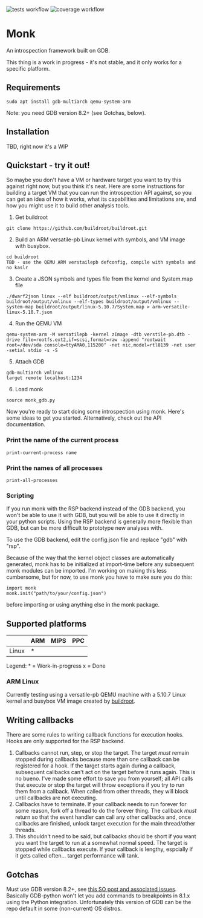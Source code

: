 ![tests workflow](https://github.com/dizzyspiral/monk/actions/workflows/test/badge.svg)
![coverage workflow](https://github.com/dizzyspiral/monk/actions/workflows/coverage/badge.svg)


# Monk

An introspection framework built on GDB.

This thing is a work in progress - it's not stable, and it only works for a specific platform.

## Requirements

```
sudo apt install gdb-multiarch qemu-system-arm
```

Note: you need GDB version 8.2+ (see Gotchas, below).

## Installation

TBD, right now it's a WIP

## Quickstart - try it out!

So maybe you don't have a VM or hardware target you want to try this against right now, but you think it's neat. Here are some instructions for building a target VM that you can run the introspection API against, so you can get an idea of how it works, what its capabilities and limitations are, and how you might use it to build other analysis tools.

1. Get buildroot 

```
git clone https://github.com/buildroot/buildroot.git
```

2. Build an ARM versatile-pb Linux kernel with symbols, and VM image with busybox.

```
cd buildroot
TBD - use the QEMU ARM verstailepb defconfig, compile with symbols and no kaslr
```

3. Create a JSON symbols and types file from the kernel and System.map file

```
./dwarf2json linux --elf buildroot/output/vmlinux --elf-symbols buildroot/output/vmlinux --elf-types buildroot/output/vmlinux --system-map buildroot/output/linux-5.10.7/System.map > arm-versatile-linux-5.10.7.json
```

4. Run the QEMU VM

```
qemu-system-arm -M versatilepb -kernel zImage -dtb verstile-pb.dtb -drive file=rootfs.ext2,if=scsi,format=raw -append "rootwait root=/dev/sda console=ttyAMA0,115200" -net nic,model=rtl8139 -net user -setial stdio -s -S
```

5. Attach GDB

```
gdb-multiarch vmlinux
target remote localhost:1234
```

6. Load monk

```
source monk_gdb.py
```

Now you're ready to start doing some introspection using monk. Here's some ideas to get you started. Alternatively, check out the API documentation.

### Print the name of the current process

```
print-current-process name
```

### Print the names of all processes

```
print-all-processes
```

### Scripting

If you run monk with the RSP backend instead of the GDB backend, you won't be able to use it with GDB, but you will be able to use it directly in your python scripts. Using the RSP backend is generally more flexible than GDB, but can be more difficult to prototype new analyses with.

To use the GDB backend, edit the config.json file and replace "gdb" with "rsp".

Because of the way that the kernel object classes are automatically generated, monk has to be initialized at import-time before any subsequent monk modules can be imported. I'm working on making this less cumbersome, but for now, to use monk you have to make sure you do this:

```
import monk
monk.init("path/to/your/config.json")
```

before importing or using anything else in the monk package.

## Supported platforms

|       | ARM | MIPS | PPC |
| ----- | --- | ---- | --- |
| Linux | *   |      |     |

Legend: 
\* = Work-in-progress
x = Done

### ARM Linux

Currently testing using a versatile-pb QEMU machine with a 5.10.7 Linux kernel and busybox VM image created by [buildroot](https://github.com/buildroot/buildroot).

## Writing callbacks

There are some rules to writing callback functions for execution hooks.
Hooks are only supported for the RSP backend.

1. Callbacks cannot run, step, or stop the target. The target _must_ remain stopped during callbacks because more than one callback can be registered for a hook. If the target starts again during a callback, subsequent callbacks can't act on the target before it runs again. This is no bueno. I've made some effort to save you from yourself; all API calls that execute or stop the target will throw exceptions if you try to run them from a callback. When called from other threads, they will block until callbacks are not executing.
2. Callbacks have to terminate. If your callback needs to run forever for some reason, fork off a thread to do the forever thing. The callback _must_ return so that the event handler can call any other callbacks and, once callbacks are finished, unlock target execution for the main thread/other threads.
3. This shouldn't need to be said, but callbacks should be short if you want you want the target to run at a somewhat normal speed. The target is stopped while callbacks execute. If your callback is lengthy, espcially if it gets called often... target performance will tank.

## Gotchas

Must use GDB version 8.2+, see [this SO post and associated issues](https://stackoverflow.com/questions/48312903/how-to-set-or-modify-breakpoint-commands-in-a-gdb-python-script). Basically GDB-python won't let you add commands to breakpoints in 8.1.x using the Python integration. Unfortunately this version of GDB can be the repo default in some (non-current) OS distros.

